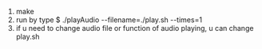1. make 
2. run by type $ ./playAudio --filename=./play.sh --times=1
3. if u need to change audio file or function of audio playing, u can change play.sh 
